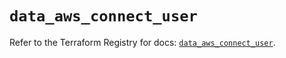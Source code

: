 # `data_aws_connect_user`

Refer to the Terraform Registry for docs: [`data_aws_connect_user`](https://registry.terraform.io/providers/hashicorp/aws/6.10.0/docs/data-sources/connect_user).
